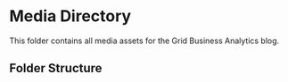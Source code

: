 # Media Directory

This folder contains all media assets for the Grid Business Analytics blog.

## Folder Structure
